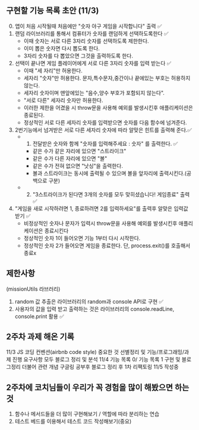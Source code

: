 ## 구현할 기능 목록 초안 (11/3)

0.  앱이 처음 시작될때 처음에만 "숫자 야구 게임을 시작합니다" 출력 ✅
1.  랜덤 라이브러리를 통해서 컴퓨터가 숫자를 랜덤하게 선택하도록한다 ✅
    - 이때 숫자는 서로 다른 3자리 숫자를 선택하도록 제한한다.
    - 이미 뽑은 숫자면 다시 뽑도록 한다.
    - 3자리 숫자를 다 뽑았으면 그것을 출력하도록 한다.
2.  선택이 끝나면 게임 플레이어에게 서로 다른 3자리 숫자를 입력 받는다 ✅
    - 이때 "세 자리"만 허용한다.
    - 세자리 "숫자"만 허용한다. 문자,특수문자,중간이나 끝에있는 부호는 허용하지 않는다.
    - 세자리 숫자이며 맨앞에있는 "음수,양수 부호가 포함되지 않는다".
    - "서로 다른" 세자리 숫자만 허용한다.
    - 이러한 제한을 어겼을 시 throw문을 사용해 예외를 발생시킨후 애플리케이션은 종료된다.
    - 정상적인 서로 다른 세자리 숫자를 입력받으면 숫자를 다음 함수에 넘겨준다.
3.  2번기능에서 넘겨받은 서로 다른 세자리 숫자에 따라 알맞은 힌트를 출력해 준다.✅
    - 1.  전달받은 숫자와 함께 "숫자를 입력해주세요 : 숫자" 를 출력한다. ✅
      - 같은 수가 같은 자리에 있으면 "스트라이크"
      - 같은 수가 다른 자리에 있으면 "볼"
      - 같은 수가 전혀 없으면 "낫싱"을 출력한다.
      - 볼과 스트라이크는 동시에 출력될 수 있으며 볼을 앞자리에 출력시킨다.(공백으로 구분)
    - 2.  "3스트라이크가 된다면 3개의 숫자를 모두 맞히셨습니다! 게임종료" 출력 ✅
4.  "게임을 새로 시작하려면 1, 종료하려면 2를 입력하세요"를 출력후 알맞은 입력값 받기 ✅
    - 비정상적인 숫자나 문자가 입력시 throw문을 사용해 예외를 발생시킨후 애플리케이션은 종료시킨다
    - 정상적인 숫자 1이 들어오면 기능 1부터 다시 시작한다.
    - 정상적인 숫자 2가 들어오면 게임을 종료한다. 단, process.exit()를 호출해서 종료x

## 제한사항

(missionUtils 라브러리)

1. random 값 추출은 라이브러리의 random과 console API로 구현 ✅
2. 사용자의 값을 입력 받고 출력하는 것은 라이브러리의 console.readLine, console.print 활용 ✅

## 2주차 과제 해온 기록

11/3 JS 코딩 컨벤션(airbnb code style) 중요한 것 선별정리 및 기능/프로그래밍/과제 진행 요구사항 모두 블로그 정리 및 분석
11/4 기능 목록 0/ 기능 목록 1 구현 및 블로그정리 더불어 관련 개념 구글링 공부후 블로그 정리 후 1차 리팩토링
11/5 작성중

## 2주차에 코치님들이 우리가 꼭 경험을 많이 해봤으면 하는 것

1. 함수나 메서드들을 더 많이 구현해보기 / 역할에 따라 분리하는 연습
2. 테스트 베드를 이용해서 테스트 코드 작성해보기(중요)

